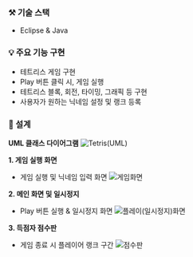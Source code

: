 ### ⚒️ 기술 스택
- Eclipse & Java

### 💡 주요 기능 구현 

<div>
 
- 테트리스 게임 구현
- Play 버튼 클릭 시, 게임 실행
- 테트리스 블록, 회전, 타이밍, 그래픽 등 구현
- 사용자가 원하는 닉네임 설정 및 랭크 등록

</div>


### 📍 설계

**UML 클래스 다이어그램**
![Tetris(UML)](https://github.com/user-attachments/assets/c9226d93-a605-4c62-93b5-51279a3c02b4)





 **1. 게임 실행 화면**  
 
- 게임 실행 및 닉네임 입력 화면
 ![게임화면](https://github.com/user-attachments/assets/b1b657b2-ba37-4bbb-b740-46d43d025f9b)


 
 **2. 메인 화면 및 일시정지**  

- Play 버튼 실행 & 일시정지 화면
 ![플레이(일시정지)화면](https://github.com/user-attachments/assets/8c988d25-a540-471e-a1c7-ca859efaf1c9)


 

 **3. 득점자 점수판**  

- 게임 종료 시 플레이어 랭크 구간
![점수판](https://github.com/user-attachments/assets/9218e9d2-4c8d-449a-ad6f-21fce0e09e97)

